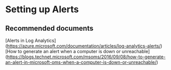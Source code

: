 
<properties
    pageTitle="How to setup alerts"
    description="Troubleshooting of issues with Setting up Alerts"
    service="microsoft.operationsmanagement"
    resource="solutions"
    authors="adoylemsft"
    ms.author="adoyle"
    displayorder="6"
    selfHelpType="resource"
    supportTopicIds=""
    resourceTags=""
    productPesIds=""
    cloudEnvironments="public, Blackforest, Fairfax"
	articleId="ed6d5a18-3fcd-4d9b-8610-0e6f3bec7bf1"
/>

# Setting up Alerts

## **Recommended documents**
[Alerts in Log Analytics]
(https://azure.microsoft.com/documentation/articles/log-analytics-alerts/) <br>
[How to generate an alert when a computer is down or unreachable]
(https://blogs.technet.microsoft.com/msoms/2016/09/08/how-to-generate-an-alert-in-microsoft-oms-when-a-computer-is-down-or-unreachable/)